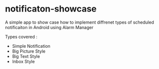 # notificaton-showcase
A simple app to show case how to implement diffrenet types of scheduled notificaiton in Android using Alarm Manager

Types covered : 
- Simple Notification
- Big Picture Style
- Big Text Style
- Inbox Style
